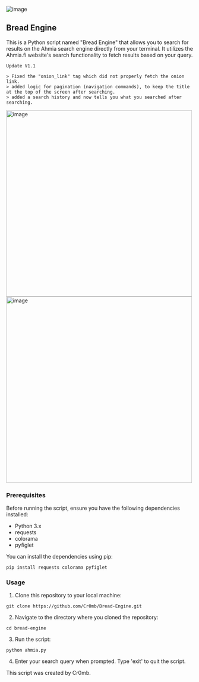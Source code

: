 ![image](https://github.com/Cr0mb/Bread-Engine/assets/137664526/fd3e890f-80aa-4ec7-b902-b69ab702483d)


## Bread Engine
This is a Python script named "Bread Engine" that allows you to search for results on the Ahmia search engine directly from your terminal. 
It utilizes the Ahmia.fi website's search functionality to fetch results based on your query.

```
Update V1.1

> Fixed the "onion_link" tag which did not properly fetch the onion link.
> added logic for pagination (navigation commands), to keep the title at the top of the screen after searching.
> added a search history and now tells you what you searched after searching.
```
<img src="https://github.com/Cr0mb/Bread-Engine/assets/137664526/d22f05f6-2071-434d-8d1b-cf542926f185" width="500" height="auto" alt="image">
<img src="https://github.com/Cr0mb/Bread-Engine/assets/137664526/fc8330cf-2f73-4528-b3c0-b7311d018d92" width="500" height="auto" alt="image">


### Prerequisites
Before running the script, ensure you have the following dependencies installed:

- Python 3.x
- requests
- colorama
- pyfiglet

You can install the dependencies using pip:
```
pip install requests colorama pyfiglet
```
### Usage
1. Clone this repository to your local machine:
```
git clone https://github.com/Cr0mb/Bread-Engine.git
```
2. Navigate to the directory where you cloned the repository:
```
cd bread-engine
```
3. Run the script:
```
python ahmia.py
```
4. Enter your search query when prompted. Type 'exit' to quit the script.


This script was created by Cr0mb.


